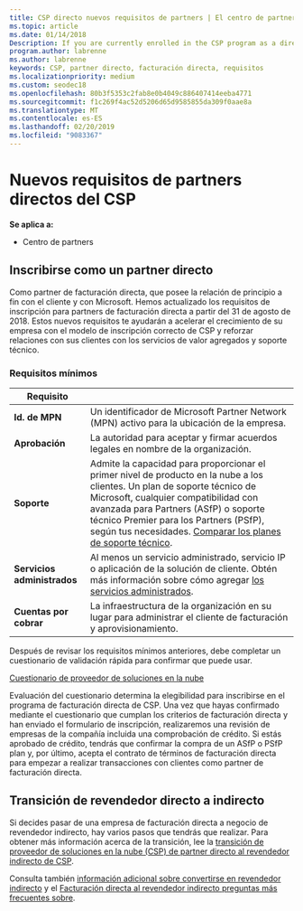 ```yaml
---
title: CSP directo nuevos requisitos de partners | El centro de partners
ms.topic: article
ms.date: 01/14/2018
Description: If you are currently enrolled in the CSP program as a direct partner, you should prepare to meet these updated support and services requirements.
program.author: labrenne
ms.author: labrenne
keywords: CSP, partner directo, facturación directa, requisitos
ms.localizationpriority: medium
ms.custom: seodec18
ms.openlocfilehash: 80b3f5353c2fab8e0b4049c886407414eeba4771
ms.sourcegitcommit: f1c269f4ac52d5206d65d9585855da309f0aae8a
ms.translationtype: MT
ms.contentlocale: es-ES
ms.lasthandoff: 02/20/2019
ms.locfileid: "9083367"
---
```

# <a name="csp-direct-partner-new-requirements"></a>Nuevos requisitos de partners directos del CSP

**Se aplica a:**

- Centro de partners

## <a name="enroll-as-a-direct-partner"></a>Inscribirse como un partner directo

Como partner de facturación directa, que posee la relación de principio a fin con el cliente y con Microsoft. Hemos actualizado los requisitos de inscripción para partners de facturación directa a partir del 31 de agosto de 2018. Estos nuevos requisitos te ayudarán a acelerar el crecimiento de su empresa con el modelo de inscripción correcto de CSP y reforzar relaciones con sus clientes con los servicios de valor agregados y soporte técnico. 

### <a name="minimum-requirements"></a>Requisitos mínimos

|**Requisito**|                             |
|--------------------------------|--------------------------------------------------------------|
|**Id. de MPN**   |Un identificador de Microsoft Partner Network (MPN) activo para la ubicación de la empresa.   |
|**Aprobación**   |La autoridad para aceptar y firmar acuerdos legales en nombre de la organización.|
|**Soporte**  |Admite la capacidad para proporcionar el primer nivel de producto en la nube a los clientes. Un plan de soporte técnico de Microsoft, cualquier compatibilidad con avanzada para Partners (ASfP) o soporte técnico Premier para los Partners (PSfP), según tus necesidades. [Comparar los planes de soporte técnico](https://partner.microsoft.com/en-US/support/partnersupport). |
|**Servicios administrados**   |Al menos un servicio administrado, servicio IP o aplicación de la solución de cliente. Obtén más información sobre cómo agregar [los servicios administrados](https://partner.microsoft.com/en-US/business-opportunities/managed-services-provider).|
|**Cuentas por cobrar** |La infraestructura de la organización en su lugar para administrar el cliente de facturación y aprovisionamiento. 

Después de revisar los requisitos mínimos anteriores, debe completar un cuestionario de validación rápida para confirmar que puede usar. 

[Cuestionario de proveedor de soluciones en la nube](https://partner.microsoft.com/cloud-solution-provider/assessment)

Evaluación del cuestionario determina la elegibilidad para inscribirse en el programa de facturación directa de CSP. Una vez que hayas confirmado mediante el cuestionario que cumplan los criterios de facturación directa y han enviado el formulario de inscripción, realizaremos una revisión de empresas de la compañía incluida una comprobación de crédito. Si estás aprobado de crédito, tendrás que confirmar la compra de un ASfP o PSfP plan y, por último, acepta el contrato de términos de facturación directa para empezar a realizar transacciones con clientes como partner de facturación directa.

## <a name="transition-from-direct-to-indirect-reseller"></a>Transición de revendedor directo a indirecto

Si decides pasar de una empresa de facturación directa a negocio de revendedor indirecto, hay varios pasos que tendrás que realizar. Para obtener más información acerca de la transición, lee la [transición de proveedor de soluciones en la nube (CSP) de partner directo al revendedor indirecto de CSP](transition-direct-to-indirect.md). 

Consulta también [información adicional sobre convertirse en revendedor indirecto](https://assetsprod.microsoft.com/csp-directbill-to-indirect-transition.pdf) y el [Facturación directa al revendedor indirecto preguntas más frecuentes sobre](http://assetsprod.microsoft.com/mpn/direct-bill-partner-faq.pdf).